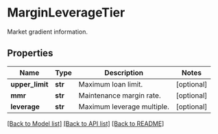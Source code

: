 # MarginLeverageTier

Market gradient information.
## Properties
Name | Type | Description | Notes
------------ | ------------- | ------------- | -------------
**upper_limit** | **str** | Maximum loan limit. | [optional] 
**mmr** | **str** | Maintenance margin rate. | [optional] 
**leverage** | **str** | Maximum leverage multiple. | [optional] 

[[Back to Model list]](../README.md#documentation-for-models) [[Back to API list]](../README.md#documentation-for-api-endpoints) [[Back to README]](../README.md)


